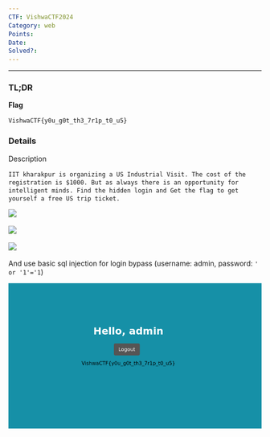 ```yaml
---
CTF: VishwaCTF2024
Category: web
Points: 
Date: 
Solved?:
---
```

----
### TL;DR

**Flag**

```
VishwaCTF{y0u_g0t_th3_7r1p_t0_u5}
```


### Details

Description
```
IIT kharakpur is organizing a US Industrial Visit. The cost of the registration is $1000. But as always there is an opportunity for intelligent minds. Find the hidden login and Get the flag to get yourself a free US trip ticket.
```


![](img-1.png)

![](img-2.png)

![](img-3.png)

And use basic sql injection for login bypass (username: admin, password: `' or '1'='1`)

![](assets/flag.png)